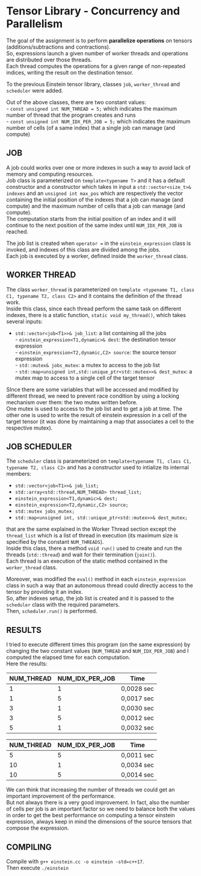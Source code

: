 # Tensor Library - Concurrency and Parallelism

The goal of the assignment is to perform **parallelize operations** on tensors (additions/subtractions and contractions).  
So, expressions launch a given number of worker threads and operations are distributed over those threads.  
Each thread computes the operations for a given range of non-repeated indices, writing the result on the destination tensor.

To the previous Einstein tensor library, classes `job`, `worker_thread` and `scheduler` were added.

Out of the above classes, there are two constant values:  
    - `const unsigned int NUM_THREAD = 5;` which indicates the maximum number of thread that the program creates and runs  
    - `const unsigned int NUM_IDX_PER_JOB = 5;` which indicates the maximum number of cells (of a same index) that a single job can manage (and compute)

## JOB

A job could works over one or more indexes in such a way to avoid lack of memory and computing resources.  
Job class is parameterized on `template<typename T>` and it has a default constructor and a constructor which takes in input a `std::vector<size_t>& indexes` and an `unsigned int max_pos` which are respectively the vector containing the initial position of the indexes that a job can manage (and compute) and the maximum number of cells that a job can manage (and compute).  
The computation starts from the initial position of an index and it will continue to the next position of the same index until `NUM_IDX_PER_JOB` is reached.  

The job list is created when `operator =` in the `einstein_expression` class is invoked, and indexes of this class are divided among the jobs.  
Each job is executed by a worker, defined inside the `worker_thread` class.

## WORKER THREAD

The class `worker_thread` is parameterized on `template <typename T1, class C1, typename T2, class C2>` and it contains the definition of the thread work.  
Inside this class, since each thread perform the same task on different indexes, there is a static function, `static void my_thread()`, which takes several inputs:  
   
   - `std::vector<job<T1>>& job_list`: a list containing all the jobs  
    - `einstein_expression<T1,dynamic>& dest`: the destination tensor expression  
    - `einstein_expression<T2,dynamic,C2> source`: the source tensor expression  
    - `std::mutex& jobs_mutex`: a mutex to access to the job list  
    - `std::map<unsigned int,std::unique_ptr<std::mutex>>& dest_mutex`: a mutex map to access to a single cell of the target tensor

SInce there are some variables that will be accessed and modified by different thread, we need to prevent race condition by using a locking mechanism over them: the two mutex written before.  
One mutex is used to access to the job list and to get a job at time. The other one is used to write the result of einstein expression in a cell of the target tensor (it was done by maintaining a map that associates a cell to the respective mutex).

## JOB SCHEDULER

The `scheduler` class is parameterized on `template<typename T1, class C1, typename T2, class C2>` and has a constructor used to intialize its internal members:  
  
  -  `std::vector<job<T1>>& job_list;`   
  -   `std::array<std::thread,NUM_THREAD> thread_list;`  
  -    `einstein_expression<T1,dynamic>& dest;`  
  -    `einstein_expression<T2,dynamic,C2> source;`  
  -    `std::mutex jobs_mutex;`  
  -    `std::map<unsigned int, std::unique_ptr<std::mutex>>& dest_mutex;`
    
that are the same explained in the Worker Thread section except the `thread_list` which is a list of thread in execution (its maximum size is specified by the constant `NUM_THREADS`).  
Inside this class, there a method `void run()` used to create and run the threads (`std::thread`) and wait for their termination (`join()`).  
Each thread is an execution of the static method contained in the `worker_thread` class.

Moreover, was modified the `eval()` method in each `einstein_expression` class in such a way that an autonomous thread could directly access to the tensor by providing it an index.  
So, after indexes setup, the job list is created and it is passed to the `scheduler` class with the required parameters.  
Then,  `scheduler.run()` is performed.

## RESULTS
I tried to execute different times this program (on the same expression) by changing the two constant values (`NUM_THREAD` and `NUM_IDX_PER_JOB`) and I computed the elapsed time for each computation.  
Here the results:

| NUM_THREAD | NUM_IDX_PER_JOB |    Time    |
|------------|-----------------|:----------:|
| 1          | 1               | 0,0028 sec |
| 1          | 5               | 0,0017 sec |
| 3          | 1               | 0,0030 sec |
| 3          | 5               | 0,0012 sec |
| 5          | 1               | 0,0032 sec |  

| NUM_THREAD | NUM_IDX_PER_JOB |    Time    |
|------------|-----------------|:----------:|
| 5          | 5               | 0,0011 sec |
| 10         | 1               | 0,0034 sec |
| 10         | 5               | 0,0014 sec |

We can think that increasing the number of threads we could get an important improvement of the performance.  
But not always there is a very good improvement. In fact, also the number of cells per job is an important factor so we need to balance both the values in order to get the best performance on computing a tensor einstein expression, always keep in mind the dimensions of the source tensors that compose the expression.

## COMPILING
Compile with `g++ einstein.cc -o einstein -std=c++17`.  
Then execute `./einstein`
